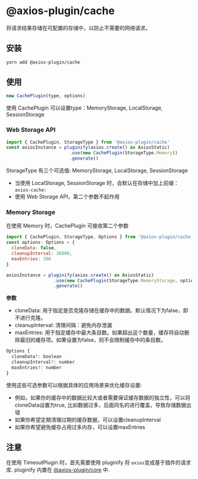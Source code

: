 # @axios-plugin/cache

将请求结果存储在可配置的存储中，以防止不需要的网络请求。

## 安装
```bash
yarn add @axios-plugin/cache
```

## 使用
```js
new CachePlugin(type, options)
```
使用 CachePlugin 可以设置type：MemoryStorage, LocalStorage, SessionStorage


### Web Storage API
```js
import { CachePlugin, StorageType } from '@axios-plugin/cache'
const axiosInstance = pluginify(axios.create() as AxiosStatic)
                        .use(new CachePlugin(StorageType.Memory))
                        .generate()
```
StorageType 有三个可选值: MemoryStorage, LocalStorage, SessionStorage
- 当使用 LocalStorage, SessionStorage 时，会默认在存储中加上前缀：`axios-cache:`
- 使用 Web Storage API，第二个参数不起作用


### Memory Storage
在使用 Memory 时，CachePlugin 可接收第二个参数

```js
import { CachePlugin, StorageType, Options } from '@axios-plugin/cache'
const options: Options = { 
  cloneData: false, 
  cleanupInterval: 36000, 
  maxEntries: 300 
}

axiosInstance = pluginify(axios.create() as AxiosStatic)
                  .use(new CachePlugin(StorageType.MemoryStorage, options))
                  .generate()
```

**参数**
- cloneData: 用于指定是否克隆存储在缓存中的数据。默认情况下为false，即不进行克隆。
- cleanupInterval: 清理间隔：避免内存泄漏
- maxEntries: 用于指定缓存中最大条目数。如果超出这个数量，缓存将自动删除最旧的缓存项。如果设置为false，则不会限制缓存中的条目数。
```js
Options {
  cloneData?: boolean 
  cleanupInterval?: number
  maxEntries?: number 
}
```
使用这些可选参数可以根据具体的应用场景来优化缓存设置:
  
- 例如，如果你的缓存中的数据比较大或者需要保证缓存数据的独立性，可以将cloneData设置为true, 比如数据过多，后面同名的进行覆盖，导致存储数据出错
- 如果你希望定期清理过期的缓存数据，可以设置cleanupInterval
- 如果你希望避免缓存占用过多内存，可以设置maxEntries




## 注意
在使用 TimeoutPlugin 时，首先需要使用 pluginify 将 `axios`变成基于插件的请求库.
pluginify 内置在 [@axios-plugin/core](https://www.npmjs.com/package/@axios-plugin/core) 中.
